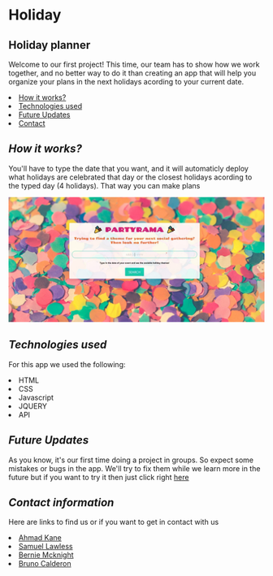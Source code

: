 # Holiday
 <h2>Holiday planner</h2>
<p> Welcome to our first project! 
This time, our team has to show how we work together, and no better way to do it than creating an app that will help you organize your plans in the next holidays acording to your current date.
</p>
            <li>
                <a href="#Works">How it works?</a>
            </li>
            <li>
                <a href="#tech">Technologies used</a>
            </li>
            <li>
            <a href="#Future-Updates">Future Updates</a>
             </li>
             <li>
                 <a href="#contact">Contact</a>
             </li>
           


 

 ## <h2 id="Works"><i> How it works?</i></h2>
 <p>You'll have to type the date that you want, and it will automaticly deploy what holidays are celebrated that day or the closest holidays acording to the typed day (4 holidays). That way you can make plans </p>
 <img src="./assets/readme-image1.jpg" alt="Failed to load the screenshot">

  ## <h2 id="tech"><i> Technologies used</i></h2>
<p>For this app we used the following:</p>
<li>HTML</li>
<li>CSS</li>
<li>Javascript</li>
<li>JQUERY</li>
<li>API</li>

 ## <h2 id=Future-Updates><i>Future Updates</i></h2>
 <p>As you know, it's our first time doing a project in groups. So expect some mistakes or bugs in the app. We'll try to fix them while we learn more in the future but if you want to try it then just click right <a href="" target="_blank">here</a></p>
 

 ## <h2 id="contact"><i>Contact information</i></h2>

<p>Here are links to find us or if you want to get in contact with us</p>

<li><a href="https://github.com/ahmadkane93" target="_blank">Ahmad Kane</a></li>
    <li><a href="https://github.com/slawless08" target="_blank">Samuel Lawless</a></li>
    <li> <a href="https://github.com/sissyhanks" target="_blank">Bernie Mcknight</a></li>
     <li> <a href="https://github.com/bruno192000" target="_blank">Bruno Calderon</a></li>